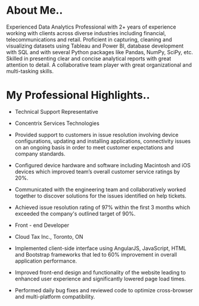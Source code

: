 
# About Me..
Experienced Data Analytics Professional with 2+ years of experience working with clients across diverse industries including financial, telecommunications and retail. Proficient in capturing, cleaning and visualizing datasets using Tableau and Power BI, database development with SQL and with several Python packages like Pandas, NumPy, SciPy, etc. Skilled in presenting clear and concise analytical reports with great attention to detail. A collaborative team player with great organizational and multi-tasking skills.

# My Professional Highlights..

* Technical Support Representative
* Concentrix Services Technologies
* Provided support to customers in issue resolution involving device configurations, updating and installing applications, connectivity issues on an ongoing basis in order to meet customer expectations and company standards.
* Configured device hardware and software including Macintosh and iOS devices which improved team’s overall customer service ratings by 20%.
* Communicated with the engineering team and collaboratively worked together to discover solutions for the issues identified on help tickets.
* Achieved issue resolution rating of 97% within the first 3 months which exceeded the company's outlined target of 90%.

* Front - end Developer
* Cloud Tax Inc., Toronto, ON 							
* Implemented client-side interface using AngularJS, JavaScript, HTML and Bootstrap frameworks that led to 60% improvement in overall application performance. 
* Improved front-end design and functionality of the website leading to enhanced user experience and significantly lowered page load times.
* Performed daily bug fixes and reviewed code to optimize cross-browser and multi-platform compatibility.
